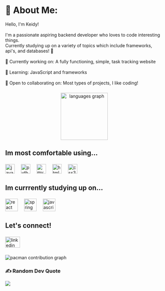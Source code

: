 # 💫 About Me:
Hello, I'm Keidy!<br><br>I'm a passionate aspiring backend developer who loves to code interesting things.<br>Currently studying up on a variety of topics which include frameworks, api's, and databases! 🚀<br><br> 🎯 Currently working on: A fully functioning, simple, task tracking website<br><br>    🌱 Learning: JavaScript and frameworks <br><br>    🤝 Open to collaborating on: Most types of projects, I like coding!<br>
###

<div align="center">
  <img src="https://github-readme-stats.vercel.app/api/top-langs?username=klopez851&locale=en&hide_title=false&layout=compact&card_width=320&langs_count=5&theme=dracula&hide_border=false&order=2" height="150" alt="languages graph"  />
</div>

###

<h2 align="left">Im most comfortable using...</h2>

###

<div align="left">
  <img src="https://cdn.jsdelivr.net/gh/devicons/devicon/icons/java/java-original.svg" height="30" alt="java logo"  />
  <img width="12" />
  <img src="https://cdn.jsdelivr.net/gh/devicons/devicon/icons/python/python-original.svg" height="30" alt="python logo"  />
  <img width="12" />
  <img src="https://cdn.jsdelivr.net/gh/devicons/devicon/icons/mysql/mysql-original.svg" height="30" alt="mysql logo"  />
  <img width="12" />
  <img src="https://cdn.jsdelivr.net/gh/devicons/devicon/icons/html5/html5-original.svg" height="30" alt="html5 logo"  />
  <img width="12" />
  <img src="https://cdn.jsdelivr.net/gh/devicons/devicon/icons/css3/css3-original.svg" height="30" alt="css3 logo"  />
</div>

###

<h2 align="left">Im currrently studying up on...</h2>

###

<div align="left">
  <img src="https://cdn.jsdelivr.net/gh/devicons/devicon/icons/react/react-original.svg" height="40" alt="react logo"  />
  <img width="12" />
  <img src="https://cdn.jsdelivr.net/gh/devicons/devicon/icons/spring/spring-original.svg" height="40" alt="spring logo"  />
  <img width="12" />
  <img src="https://cdn.jsdelivr.net/gh/devicons/devicon/icons/javascript/javascript-original.svg" height="40" alt="javascript logo"  />
</div>

###

<h2 align="left">Let's connect!</h2>

###

<div align="left">
  <a href="www.linkedin.com/in/keidy-lopez-1361072a2" target="_blank">
    <img src="https://raw.githubusercontent.com/maurodesouza/profile-readme-generator/master/src/assets/icons/social/linkedin/default.svg" width="47" height="35" alt="linkedin logo"  />
  </a>
</div>

###

<picture>
  <source media="(prefers-color-scheme: dark)" srcset="https://raw.githubusercontent.com/klopez851/klopez851/output/pacman-contribution-graph-dark.svg">
  <source media="(prefers-color-scheme: light)" srcset="https://raw.githubusercontent.com/klopez851/klopez851/output/pacman-contribution-graph.svg">
  <img alt="pacman contribution graph" src="https://raw.githubusercontent.com/klopez851/klopez851/output/pacman-contribution-graph.svg">
</picture>

###

### ✍️ Random Dev Quote
![](https://quotes-github-readme.vercel.app/api?type=vetical&theme=tokyonight)
